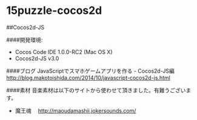 15puzzle-cocos2d
================

##Cocos2d-JS


####開発環境:

* Cocos Code IDE 1.0.0-RC2 (Mac OS X)
* Cocos2d-JS v3.0

####ブログ
JavaScriptでスマホゲームアプリを作る - Cocos2d-JS編
<http://blog.makotoishida.com/2014/10/javascript-cocos2d-js.html>



####素材
音楽素材は以下のサイトから使わせて頂きました。有難うございます。

* 魔王魂 　<http://maoudamashii.jokersounds.com/>



